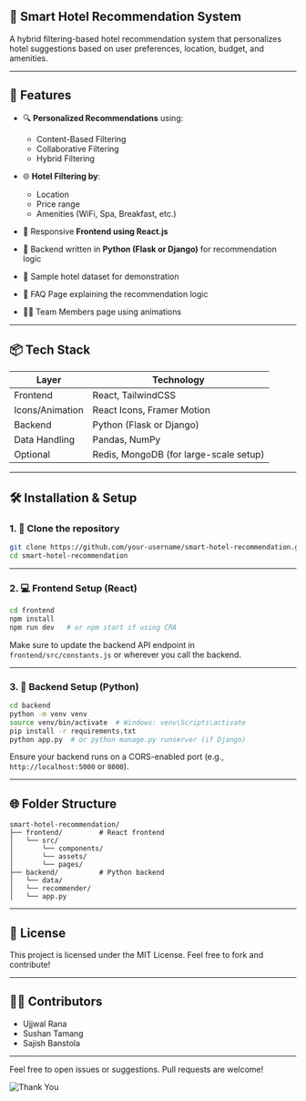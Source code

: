 ## 🏨 Smart Hotel Recommendation System

A hybrid filtering-based hotel recommendation system that personalizes hotel suggestions based on user preferences, location, budget, and amenities.





---

## 🚀 Features

* 🔍 **Personalized Recommendations** using:

  * Content-Based Filtering
  * Collaborative Filtering
  * Hybrid Filtering
* 🌐 **Hotel Filtering by**:

  * Location
  * Price range
  * Amenities (WiFi, Spa, Breakfast, etc.)
* 📱 Responsive **Frontend using React.js**
* 🧠 Backend written in **Python (Flask or Django)** for recommendation logic
* 📂 Sample hotel dataset for demonstration
* 📜 FAQ Page explaining the recommendation logic
* 👨‍💻 Team Members page using animations

---

## 📦 Tech Stack

| Layer           | Technology                             |
| --------------- | -------------------------------------- |
| Frontend        | React, TailwindCSS                     |
| Icons/Animation | React Icons, Framer Motion             |
| Backend         | Python (Flask or Django)               |
| Data Handling   | Pandas, NumPy                          |
| Optional        | Redis, MongoDB (for large-scale setup) |

---

## 🛠️ Installation & Setup

### 1. 📁 Clone the repository

```bash
git clone https://github.com/your-username/smart-hotel-recommendation.git
cd smart-hotel-recommendation
```

---

### 2. 💻 Frontend Setup (React)

```bash
cd frontend
npm install
npm run dev   # or npm start if using CRA
```

Make sure to update the backend API endpoint in `frontend/src/constants.js` or wherever you call the backend.

---

### 3. 🐍 Backend Setup (Python)

```bash
cd backend
python -m venv venv
source venv/bin/activate  # Windows: venv\Scripts\activate
pip install -r requirements.txt
python app.py  # or python manage.py runserver (if Django)
```

Ensure your backend runs on a CORS-enabled port (e.g., `http://localhost:5000` or `8000`).

---

## 🌐 Folder Structure

```
smart-hotel-recommendation/
├── frontend/         # React frontend
│   └── src/
│       └── components/
│       └── assets/
│       └── pages/
├── backend/          # Python backend
│   └── data/
│   └── recommender/
│   └── app.py
```

---

## 📄 License

This project is licensed under the MIT License. Feel free to fork and contribute!

---

## 👨‍💼 Contributors

* Ujjwal Rana
* Sushan Tamang
* Sajish Banstola

---

Feel free to open issues or suggestions. Pull requests are welcome!

![Thank You](https://media.giphy.com/media/v1.Y2lkPTc5MGI3NjExMXMzdjNzYmhhODUwOXJsOWs0N2t1MTIwamFudG13MGFxcm92NWNyOCZlcD12MV9naWZzX3NlYXJjaCZjdD1n/3qIzgpZiysvSBaHsNf/giphy.gif)
